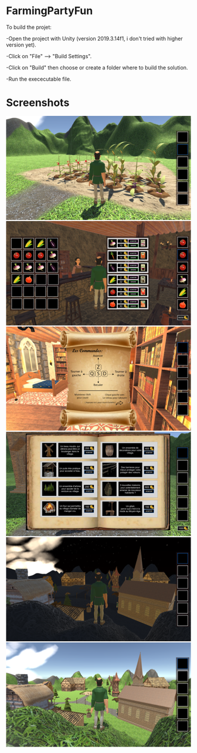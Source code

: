 # FarmingPartyFun

To build the projet:

-Open the project with Unity (version 2019.3.14f1, i don't tried with higher version yet).

-Click on "File" --> "Build Settings".

-Click on "Build" then choose or create a folder where to build the solution.

-Run the exececutable file.


# Screenshots

![Alt text](Screenshots/Screen1.png?raw=true "Farm field")
![Alt text](Screenshots/Screen2.png?raw=true "Tavern shop")
![Alt text](Screenshots/Screen3.png?raw=true "Commands")
![Alt text](Screenshots/Screen4.png?raw=true "Village amenagements")
![Alt text](Screenshots/Screen5.png?raw=true "Village by night")
![Alt text](Screenshots/Screen6.png?raw=true "Village by day")
